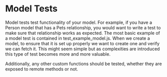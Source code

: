# Model Tests

Model tests test functionality of your model. For example, if you have a Person model that has a Pets relationship, you would want to write a test to make sure that relationship works as expected. The most basic example of a model test is contained in test_example_model.js. When we create a model, to ensure that it is set up properly we want to create one and verify we can fetch it. This might seem simple but as complexities are introduced this type of test becomes more and more valuable.

Additionally, any other custom functions should be tested, whether they are exposed to remote methods or not.